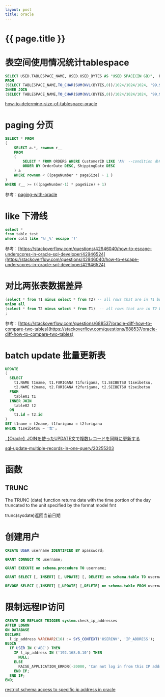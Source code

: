 ```yaml
---
layout: post
title: oracle
---
```

{{ page.title }}
================

# 表空间使用情况统计tablespace

```sql
SELECT USED.TABLESPACE_NAME, USED.USED_BYTES AS "USED SPACE(IN GB)",  FREE.FREE_BYTES AS "FREE SPACE(IN GB)"
FROM
(SELECT TABLESPACE_NAME,TO_CHAR(SUM(NVL(BYTES,0))/1024/1024/1024, '99,999,990.99')||'G(USERD)' AS USED_BYTES FROM USER_SEGMENTS GROUP BY TABLESPACE_NAME) USED
INNER JOIN
(SELECT TABLESPACE_NAME,TO_CHAR(SUM(NVL(BYTES,0))/1024/1024/1024, '99,999,990.99')||'G(FREE)' AS FREE_BYTES FROM  USER_FREE_SPACE GROUP BY TABLESPACE_NAME) FREE
```

[how-to-determine-size-of-tablespace-oracle](https://stackoverflow.com/a/27287741)



# paging 分页

```sql
SELECT * FROM
(
    SELECT a.*, rownum r__
    FROM
    (
        SELECT * FROM ORDERS WHERE CustomerID LIKE 'A%' --condition 条件　条件　じょうけん
        ORDER BY OrderDate DESC, ShippingDate DESC
    ) a
    WHERE rownum < ((pageNumber * pageSize) + 1 )
)
WHERE r__ >= (((pageNumber-1) * pageSize) + 1)
```

参考：[paging-with-oracle](https://stackoverflow.com/questions/241622/paging-with-oracle)

# like 下滑线

```sql
select *
from table_test
where col1 like '%!_%' escape '!'
```

参考：[https://stackoverflow.com/questions/42946040/how-to-escape-underscores-in-oracle-sql-developer/42946524](https://stackoverflow.com/questions/42946040/how-to-escape-underscores-in-oracle-sql-developer/42946524)

# 对比两张表数据差异

```sql
(select * from T1 minus select * from T2) -- all rows that are in T1 but not in T2
union all
(select * from T2 minus select * from T1)  -- all rows that are in T2 but not in T1
;
```

参考：[https://stackoverflow.com/questions/688537/oracle-diff-how-to-compare-two-tables](https://stackoverflow.com/questions/688537/oracle-diff-how-to-compare-two-tables)

# batch update 批量更新表

```sql
UPDATE
(
  SELECT 
    t1.NAME t1name, t1.FURIGANA t1furigana, t1.SEIBETSU t1seibetsu,
    t2.NAME t2name, t2.FURIGANA t2furigana, t2.SEIBETSU t2seibetsu
  FROM
    table01 t1
  INNER JOIN 
    table02 t2
  ON 
    t1.id = t2.id
)
SET t1name = t2name, t1furigana = t2furigana
WHERE t1seibetsu = '女';
```

[【Oracle】JOINを使ったUPDATE文で複数レコードを同時に更新する](http://replication.hatenablog.com/entry/2014/09/16/103000)

[sql-update-multiple-records-in-one-query/20255203](https://stackoverflow.com/questions/20255138/sql-update-multiple-records-in-one-query/20255203)

# 函数

## TRUNC

The TRUNC (date) function returns date with the time portion of the day truncated to the unit specified by the format model fmt

trunc(sysdate)返回当前日期

# 创建用户

```sql
CREATE USER username IDENTIFIED BY apassword;

GRANT CONNECT TO username;

GRANT EXECUTE on schema.procedure TO username;

GRANT SELECT [, INSERT] [, UPDATE] [, DELETE] on schema.table TO username; -- 授权

REVOKE SELECT [,INSERT] [,UPDATE] [,DELETE] on schema.table FROM username; -- 收回权限
```

# 限制远程IP访问

```sql
CREATE OR REPLACE TRIGGER system.check_ip_addresses 
AFTER LOGON 
ON DATABASE
DECLARE 
  l_ip_address VARCHAR2(16) := SYS_CONTEXT('USERENV', 'IP_ADDRESS'); 
BEGIN 
  IF USER IN ('ABC') THEN
    IF l_ip_address IN ('192.168.0.10') THEN
      NULL;
    ELSE
      RAISE_APPLICATION_ERROR(-20000, 'Can not log in from this IP address (' || l_ip_address || ')');
    END IF;
  END IF;
END; 
```

[restrict schema access to specific ip address in oracle](https://stackoverflow.com/questions/20780130/restrict-schema-access-to-specific-ip-address-in-oracle)
